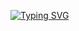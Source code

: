 [![Typing SVG](https://readme-typing-svg.demolab.com?font=Press+Start+2P&size=12&pause=1000&color=ED3EF0&width=435&lines=HEY+THERE%2C+I'M+UMUT!;+I+ENJOY+BUILDING+RARE+STUFF%F0%9F%A6%84+;I+LOVE+BABY+YODA+%F0%9F%92%9A+%26+VALORANT+%F0%9F%8C%B1)](https://git.io/typing-svg)

<!---
umutkonmus/umutkonmus is a ✨ special ✨ repository because its `README.md` (this file) appears on your GitHub profile.
You can click the Preview link to take a look at your changes.
--->
